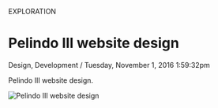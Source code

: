 <p class="type">EXPLORATION</p>

# Pelindo III website design

<p class="meta">Design, Development  /  Tuesday, November 1, 2016 1:59:32pm</p>

Pelindo III website design.

![Pelindo III website design](https://farooq-agent.web.app/assets/images/works/large/5Qrdew31_work_image.jpg)
